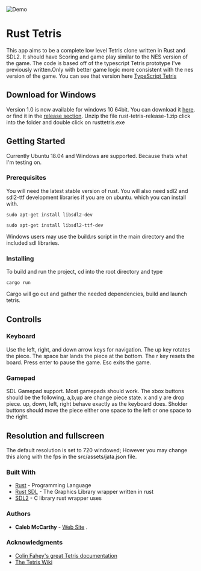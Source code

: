 

![Demo](https://raw.githubusercontent.com/camccar/RustTetris/master/src/assets/demo.jpg)

# Rust Tetris

This app aims to be a complete low level Tetris clone written in Rust and SDL2. It should have
Scoring and game play similar to the NES version of the game. The code is based off of the 
typescript Tetris prototype I've previously written.Only with better game logic more consistent with the nes version of the game. You can see that version here [TypeScript Tetris](https://camccar.github.io/tetris/) 

## Download for Windows

Version 1.0 is now available for windows 10 64bit. You can download it [here](https://github.com/camccar/RustTetris/releases/download/1.02/rust-tetris-release-1.zip). or find it in the [release section](https://github.com/camccar/RustTetris/releases).
Unzip the file rust-tetris-release-1.zip click into the folder and double click on rusttetris.exe

## Getting Started

Currently Ubuntu 18.04 and Windows are supported. Because thats what I'm testing on.

### Prerequisites

You will need the latest stable version of rust. You will also need sdl2 and sdl2-ttf development libraries  if you are on ubuntu. which you can install with.

```
sudo apt-get install libsdl2-dev
```

```
sudo apt-get install libsdl2-ttf-dev
```

Windows users may use the build.rs script in the main directory and the included sdl libraries.


### Installing

To build and run the project, cd into the root directory and type 

```
cargo run
```

Cargo will go out and gather the needed dependencies, build and launch tetris.

## Controlls

### Keyboard

Use the left, right, and down arrow keys for navigation.
The up key rotates the piece. The space bar lands the piece at the bottom.
The r key resets the board. Press enter to pause the game. Esc exits the game.

### Gamepad
SDL Gamepad support. Most gamepads should work. The xbox buttons should be the following,
a,b,up are change piece state.
x and y are drop piece.
up, down, left, right behave exactly as the keyboard does.
Sholder buttons should move the piece either one space to the left or one space to the right.

## Resolution and fullscreen

The default resolution is set to 720 windowed; However you may change this along with the fps in the src/assets/jata.json file.

### Built With

* [Rust](https://www.rust-lang.org/en-US/) - Programming Language
* [Rust SDL](https://github.com/Rust-SDL2/rust-sdl2) - The Graphics Library wrapper written in rust
* [SDL2](https://www.libsdl.org/download-2.0.php) - C library rust wrapper uses



### Authors

* **Caleb McCarthy** - [Web Site](http://calebmccarthy.io)
.

### Acknowledgments

* [Colin Fahey's great Tetris documentation](https://www.colinfahey.com/tetris/tetris.html)
* [The Tetris Wiki](http://tetris.wikia.com/wiki/Tetris_Wiki)

